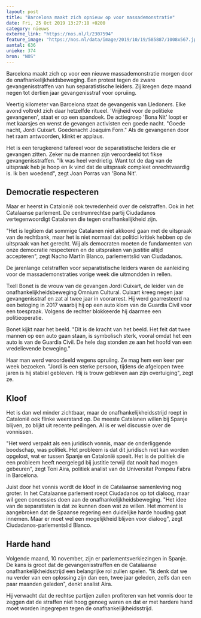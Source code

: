 ```yaml
---
layout: post
title: "Barcelona maakt zich opnieuw op voor massademonstratie"
date: Fri, 25 Oct 2019 13:27:18 +0200
category: nieuws
externe_link: "https://nos.nl/l/2307594"
feature_image: "https://nos.nl/data/image/2019/10/19/585887/1008x567.jpg"
aantal: 636
unieke: 374
bron: "NOS"
---
```


<p>Barcelona maakt zich op voor een nieuwe massademonstratie morgen door de onafhankelijkheidsbeweging. Een protest tegen de zware gevangenisstraffen van hun separatistische leiders. Zij kregen deze maand negen tot dertien jaar gevangenisstraf voor opruiing.</p>
<p>Veertig kilometer van Barcelona staat de gevangenis van Lledoners. Elke avond voltrekt zich daar hetzelfde ritueel. 'Vrijheid voor de politieke gevangenen', staat er op een spandoek. De actiegroep 'Bona Nit' loopt er met kaarsjes en wenst de gevangen activisten een goede nacht. "Goede nacht, Jordi Cuixart. Goedenacht Joaquim Forn." Als de gevangenen door het raam antwoorden, klinkt er applaus.</p>
<p>Het is een terugkerend tafereel voor de separatistische leiders die er gevangen zitten. Zeker nu de mannen zijn veroordeeld tot fikse gevangenisstraffen. "Ik was heel verdrietig. Want tot de dag van de uitspraak heb je hoop en ik vind dat de uitspraak compleet onrechtvaardig is. Ik ben woedend", zegt Joan Porras van 'Bona Nit'.</p>
<h2>Democratie respecteren</h2>
<p>Maar er heerst in Catalonië ook tevredenheid over de celstraffen. Ook in het Catalaanse parlement. De centrumrechtse partij Ciudadanos vertegenwoordigt Catalanen die tegen onafhankelijkheid zijn.</p>
<p>"Het is legitiem dat sommige Catalanen niet akkoord gaan met de uitspraak van de rechtbank, maar het is niet normaal dat politici kritiek hebben op de uitspraak van het gerecht. Wij als democraten moeten de fundamenten van onze democratie respecteren en de uitspraken van justitie altijd accepteren", zegt Nacho Martín Blanco, parlementslid van Ciudadanos.</p>
<p>De jarenlange celstraffen voor separatistische leiders waren de aanleiding voor de massademonstraties vorige week die uitmondden in rellen.</p>
<p>Txell Bonet is de vrouw van de gevangen Jordi Cuixart, de leider van de onafhankelijkheidsbeweging Òmnium Cultural. Cuixart kreeg negen jaar gevangenisstraf en zat al twee jaar in voorarrest. Hij werd gearresteerd na een betoging in 2017 waarbij hij op een auto klom van de Guardia Civil voor een toespraak. Volgens de rechter blokkeerde hij daarmee een politieoperatie.</p>
<p>Bonet kijkt naar het beeld. "Dit is de kracht van het beeld. Het feit dat twee mannen op een auto gaan staan, is symbolisch sterk, vooral omdat het een auto is van de Guardia Civil. De hele dag stonden ze aan het hoofd van een vredelievende beweging."</p>
<p>Haar man werd veroordeeld wegens opruiing. Ze mag hem een keer per week bezoeken. "Jordi is een sterke persoon, tijdens de afgelopen twee jaren is hij stabiel gebleven. Hij is trouw gebleven aan zijn overtuiging", zegt ze.</p>
<h2>Kloof</h2>
<p>Het is dan wel minder zichtbaar, maar de onafhankelijkheidsstrijd roept in Catalonië ook flinke weerstand op. De meeste Catalanen willen bij Spanje blijven, zo blijkt uit recente peilingen. Al is er wel discussie over de vonnissen.</p>
<p>"Het werd verpakt als een juridisch vonnis, maar de onderliggende boodschap, was politiek. Het probleem is dat dit juridisch niet kan worden opgelost, wat er tussen Spanje en Catalonië speelt. Het is de politiek die een probleem heeft neergelegd bij justitie terwijl dat nooit had mogen gebeuren", zegt Toni Aira, politiek analist van de Universitat Pompeu Fabra in Barcelona.</p>
<p>Juist door het vonnis wordt de kloof in de Catalaanse samenleving nog groter. In het Catalaanse parlement roept Ciudadanos op tot dialoog, maar wil geen concessies doen aan de onafhankelijkheidsbeweging. "Het idee van de separatisten is dat ze kunnen doen wat ze willen. Het moment is aangebroken dat de Spaanse regering een duidelijke harde houding gaat innemen. Maar er moet wel een mogelijkheid blijven voor dialoog", zegt Ciudadanos-parlementslid Blanco.</p>
<h2>Harde hand</h2>
<p>Volgende maand, 10 november, zijn er parlementsverkiezingen in Spanje. De kans is groot dat de gevangenisstraffen en de Catalaanse onafhankelijkheidsstrijd een belangrijke rol zullen spelen. "Ik denk dat we nu verder van een oplossing zijn dan een, twee jaar geleden, zelfs dan een paar maanden geleden", denkt analist Aira.</p>
<p>Hij verwacht dat de rechtse partijen zullen profiteren van het vonnis door te zeggen dat de straffen niet hoog genoeg waren en dat er met hardere hand moet worden ingegrepen tegen de onafhankelijkheidsstrijd.</p>
